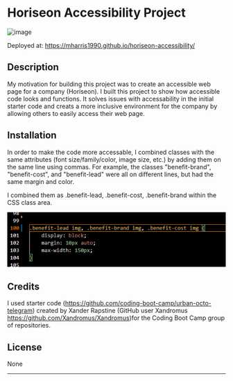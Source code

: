 # Horiseon Accessibility Project

![image](https://github.com/mharris1990/horiseon-accessibility/assets/133457099/bbc3e5a7-a524-4794-b033-ce0aed1e29a6)

Deployed at: https://mharris1990.github.io/horiseon-accessibility/

## Description

My motivation for building this project was to create an accessible web page for a company (Horiseon). I built this project to show how accessible code looks and functions. It solves issues with accessability in the initial starter code and creats a more inclusive environment for the company by allowing others to easily access their web page.

## Installation

In order to make the code more accessable, I combined classes with the same attributes (font size/family/color, image size, etc.) by adding them on the same line using commas. For example, the classes "benefit-brand", "benefit-cost", and "benefit-lead" were all on different lines, but had the same margin and color. 

I combined them as
.benefit-lead, .benefit-cost, .benefit-brand
within the CSS class area.

![An example of combined CSS classes. The classes benefit-brand, benefit-cost, and benefit-lead are combined on line 100 using commas.](https://github.com/mharris1990/horiseon-accessibility/blob/main/Assets/images/horiseon-css-example.png)

## Credits

I used starter code (https://github.com/coding-boot-camp/urban-octo-telegram) created by Xander Rapstine (GitHub user Xandromus https://github.com/Xandromus/Xandromus)for the Coding Boot Camp group of repositories.

## License

None

---

